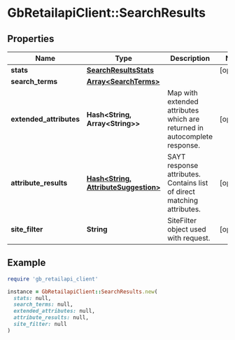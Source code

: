# GbRetailapiClient::SearchResults

## Properties

| Name | Type | Description | Notes |
| ---- | ---- | ----------- | ----- |
| **stats** | [**SearchResultsStats**](SearchResultsStats.md) |  | [optional] |
| **search_terms** | [**Array&lt;SearchTerms&gt;**](SearchTerms.md) |  |  |
| **extended_attributes** | **Hash&lt;String, Array&lt;String&gt;&gt;** | Map with extended attributes which are returned in autocomplete response.  | [optional] |
| **attribute_results** | [**Hash&lt;String, AttributeSuggestion&gt;**](AttributeSuggestion.md) | SAYT response attributes. Contains list of direct matching attributes. | [optional] |
| **site_filter** | **String** | SiteFilter object used with request. | [optional] |

## Example

```ruby
require 'gb_retailapi_client'

instance = GbRetailapiClient::SearchResults.new(
  stats: null,
  search_terms: null,
  extended_attributes: null,
  attribute_results: null,
  site_filter: null
)
```

